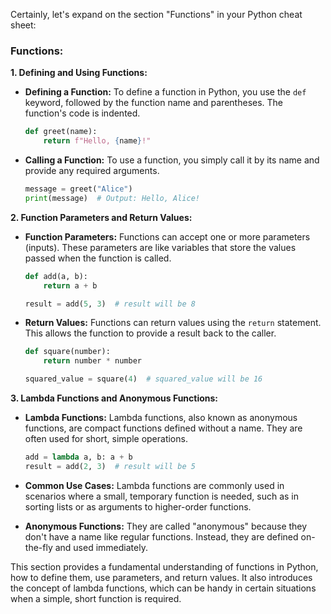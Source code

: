 Certainly, let's expand on the section "Functions" in your Python cheat sheet:

### **Functions:**

**1. Defining and Using Functions:**
   - **Defining a Function:** To define a function in Python, you use the `def` keyword, followed by the function name and parentheses. The function's code is indented.

     ```python
     def greet(name):
         return f"Hello, {name}!"
     ```

   - **Calling a Function:** To use a function, you simply call it by its name and provide any required arguments.

     ```python
     message = greet("Alice")
     print(message)  # Output: Hello, Alice!
     ```

**2. Function Parameters and Return Values:**
   - **Function Parameters:** Functions can accept one or more parameters (inputs). These parameters are like variables that store the values passed when the function is called.

     ```python
     def add(a, b):
         return a + b

     result = add(5, 3)  # result will be 8
     ```

   - **Return Values:** Functions can return values using the `return` statement. This allows the function to provide a result back to the caller.

     ```python
     def square(number):
         return number * number

     squared_value = square(4)  # squared_value will be 16
     ```

**3. Lambda Functions and Anonymous Functions:**
   - **Lambda Functions:** Lambda functions, also known as anonymous functions, are compact functions defined without a name. They are often used for short, simple operations.

     ```python
     add = lambda a, b: a + b
     result = add(2, 3)  # result will be 5
     ```

   - **Common Use Cases:** Lambda functions are commonly used in scenarios where a small, temporary function is needed, such as in sorting lists or as arguments to higher-order functions.

   - **Anonymous Functions:** They are called "anonymous" because they don't have a name like regular functions. Instead, they are defined on-the-fly and used immediately.

This section provides a fundamental understanding of functions in Python, how to define them, use parameters, and return values. It also introduces the concept of lambda functions, which can be handy in certain situations when a simple, short function is required.
